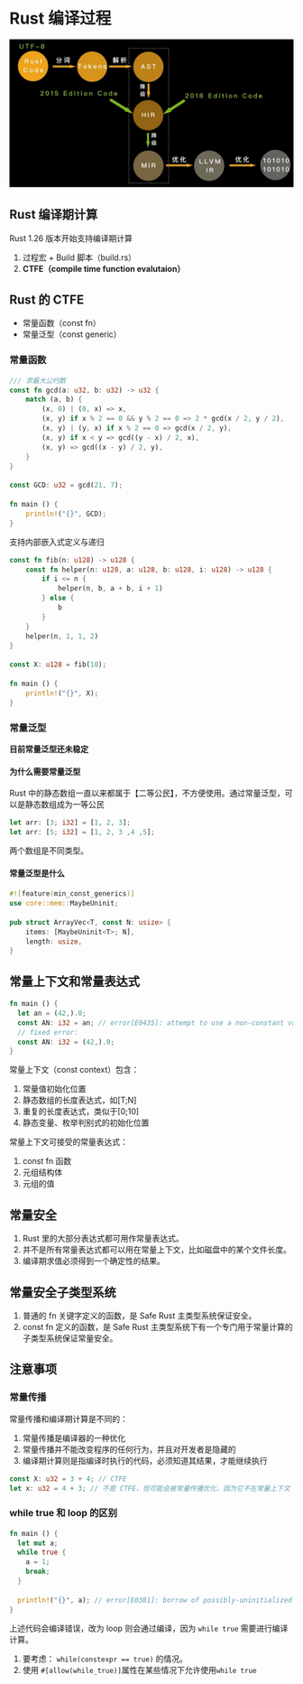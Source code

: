 # Rust 编译过程

![编译过程](../images/编译过程.png)

## Rust 编译期计算

Rust 1.26 版本开始支持编译期计算

1. 过程宏 + Build 脚本（build.rs）
2. **CTFE（compile time function evalutaion）**

## Rust 的 CTFE

- 常量函数（const fn）
- 常量泛型（const generic）

### 常量函数

```rust
/// 求最大公约数
const fn gcd(a: u32, b: u32) -> u32 {
    match (a, b) {
        (x, 0) | (0, x) => x,
        (x, y) if x % 2 == 0 && y % 2 == 0 => 2 * gcd(x / 2, y / 2),
        (x, y) | (y, x) if x % 2 == 0 => gcd(x / 2, y),
        (x, y) if x < y => gcd((y - x) / 2, x),
        (x, y) => gcd((x - y) / 2, y),
    }
}

const GCD: u32 = gcd(21, 7);

fn main () {
    println!("{}", GCD);
}
```

支持内部嵌入式定义与递归

```rust
const fn fib(n: u128) -> u128 {
    const fn helper(n: u128, a: u128, b: u128, i: u128) -> u128 {
        if i <= n {
            helper(n, b, a + b, i + 1)
        } else {
            b
        }
    }
    helper(n, 1, 1, 2)
}

const X: u128 = fib(10);

fn main () {
    println!("{}", X);
}
```

### 常量泛型

**目前常量泛型还未稳定**

#### 为什么需要常量泛型

Rust 中的静态数组一直以来都属于【二等公民】，不方便使用。通过常量泛型，可以是静态数组成为一等公民

```rust
let arr: [3; i32] = [1, 2, 3];
let arr: [5; i32] = [1, 2, 3 ,4 ,5];
```

两个数组是不同类型。

#### 常量泛型是什么

```rust
#![feature(min_const_generics)]
use core::mem::MaybeUninit;

pub struct ArrayVec<T, const N: usize> {
    items: [MaybeUninit<T>; N],
    length: usize,
}
```

## 常量上下文和常量表达式

```rust
fn main () {
  let an = (42,).0;
  const AN: i32 = an; // error[E0435]: attempt to use a non-constant value in a constant
  // fixed error:
  const AN: i32 = (42,).0;
}
```

常量上下文（const context）包含：

1. 常量值初始化位置
2. 静态数组的长度表达式，如[T;N]
3. 重复的长度表达式，类似于[0;10]
4. 静态变量、枚举判别式的初始化位置

常量上下文可接受的常量表达式：

1. const fn 函数
2. 元组结构体
3. 元组的值

## 常量安全

1. Rust 里的大部分表达式都可用作常量表达式。
2. 并不是所有常量表达式都可以用在常量上下文，比如磁盘中的某个文件长度。
3. 编译期求值必须得到一个确定性的结果。

## 常量安全子类型系统

1. 普通的 fn 关键字定义的函数，是 Safe Rust 主类型系统保证安全。
2. const fn 定义的函数，是 Safe Rust 主类型系统下有一个专门用于常量计算的子类型系统保证常量安全。

## 注意事项

### 常量传播

常量传播和编译期计算是不同的：

1. 常量传播是编译器的一种优化
2. 常量传播并不能改变程序的任何行为，并且对开发者是隐藏的
3. 编译期计算则是指编译时执行的代码，必须知道其结果，才能继续执行

```rust
const X: u32 = 3 + 4; // CTFE
let x: u32 = 4 + 3; // 不是 CTFE，但可能会被常量传播优化，因为它不在常量上下文
```

### while true 和 loop 的区别

```rust
fn main () {
  let mut a;
  while true {
    a = 1;
    break;
  }

  println!("{}", a); // error[E0381]: borrow of possibly-uninitialized variable: `a`
}
```

上述代码会编译错误，改为 loop 则会通过编译，因为 `while true` 需要进行编译计算。

1. 要考虑： `while(constexpr == true)` 的情况。
2. 使用 `#[allow(while_true)]`属性在某些情况下允许使用`while true`
